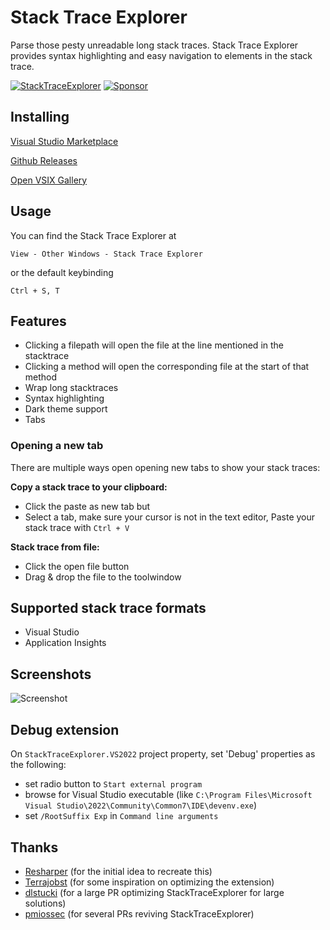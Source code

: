 # Stack Trace Explorer
Parse those pesty unreadable long stack traces. Stack Trace Explorer provides syntax highlighting and easy navigation to elements in the stack trace.

[![StackTraceExplorer](https://github.com/sboulema/StackTraceExplorer/actions/workflows/workflow.yml/badge.svg)](https://github.com/sboulema/StackTraceExplorer/actions/workflows/workflow.yml)
[![Sponsor](https://img.shields.io/badge/-Sponsor-fafbfc?logo=GitHub%20Sponsors)](https://github.com/sponsors/sboulema)

## Installing
[Visual Studio Marketplace](https://marketplace.visualstudio.com/items?itemName=SamirBoulema.StackTraceExplorer)

[Github Releases](https://github.com/sboulema/StackTraceExplorer/releases)

[Open VSIX Gallery](http://vsixgallery.com/extension/StackTraceExplorer.Samir%20Boulema/)

## Usage
You can find the Stack Trace Explorer at

`View - Other Windows - Stack Trace Explorer`

or the default keybinding

`Ctrl + S, T`

## Features
- Clicking a filepath will open the file at the line mentioned in the stacktrace
- Clicking a method will open the corresponding file at the start of that method
- Wrap long stacktraces
- Syntax highlighting
- Dark theme support
- Tabs

### Opening a new tab
There are multiple ways open opening new tabs to show your stack traces:

**Copy a stack trace to your clipboard:**
- Click the paste as new tab but
- Select a tab, make sure your cursor is not in the text editor, Paste your stack trace with `Ctrl + V`

**Stack trace from file:**
- Click the open file button
- Drag & drop the file to the toolwindow

## Supported stack trace formats
- Visual Studio
- Application Insights

## Screenshots
![Screenshot](https://i.imgur.com/42mKURv.png)

## Debug extension

On `StackTraceExplorer.VS2022` project property, set 'Debug' properties as the following:
* set radio button to `Start external program`
* browse for Visual Studio executable (like `C:\Program Files\Microsoft Visual Studio\2022\Community\Common7\IDE\devenv.exe`)
* set `/RootSuffix Exp` in `Command line arguments`

## Thanks
- [Resharper](https://www.jetbrains.com/resharper/) (for the initial idea to recreate this)
- [Terrajobst](https://github.com/terrajobst/stack-trace-explorer) (for some inspiration on optimizing the extension)
- [dlstucki](https://github.com/dlstucki) (for a large PR optimizing StackTraceExplorer for large solutions)
- [pmiossec](https://github.com/pmiossec) (for several PRs reviving StackTraceExplorer)